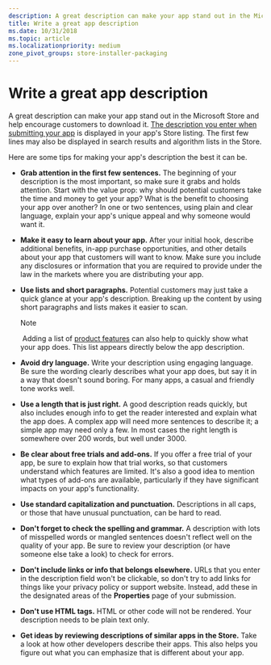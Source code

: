 ```yaml
---
description: A great description can make your app stand out in the Microsoft Store and help encourage customers to download it.
title: Write a great app description
ms.date: 10/31/2018
ms.topic: article
ms.localizationpriority: medium
zone_pivot_groups: store-installer-packaging
---
```


# Write a great app description

A great description can make your app stand out in the Microsoft Store and help encourage customers to download it. [The description you enter when submitting your app](create-app-store-listing.md#description) is displayed in your app's Store listing. The first few lines may also be displayed in search results and algorithm lists in the Store.

Here are some tips for making your app's description the best it can be.

- **Grab attention in the first few sentences.** The beginning of your description is the most important, so make sure it grabs and holds attention. Start with the value prop: why should potential customers take the time and money to get your app? What is the benefit to choosing your app over another? In one or two sentences, using plain and clear language, explain your app's unique appeal and why someone would want it.
- **Make it easy to learn about your app.** After your initial hook, describe additional benefits, in-app purchase opportunities, and other details about your app that customers will want to know. Make sure you include any disclosures or information that you are required to provide under the law in the markets where you are distributing your app.
- **Use lists and short paragraphs.** Potential customers may just take a quick glance at your app's description. Breaking up the content by using short paragraphs and lists makes it easier to scan.

    > [!NOTE]
    > Adding a list of [product features](create-app-store-listing.md#product-features) can also help to quickly show what your app does. This list appears directly below the app description.

- **Avoid dry language.** Write your description using engaging language. Be sure the wording clearly describes what your app does, but say it in a way that doesn't sound boring. For many apps, a casual and friendly tone works well.
- **Use a length that is just right.** A good description reads quickly, but also includes enough info to get the reader interested and explain what the app does. A complex app will need more sentences to describe it; a simple app may need only a few. In most cases the right length is somewhere over 200 words, but well under 3000.
- **Be clear about free trials and add-ons.** If you offer a free trial of your app, be sure to explain how that trial works, so that customers understand which features are limited. It's also a good idea to mention what types of add-ons are available, particularly if they have significant impacts on your app's functionality.
- **Use standard capitalization and punctuation.** Descriptions in all caps, or those that have unusual punctuation, can be hard to read.
- **Don't forget to check the spelling and grammar.** A description with lots of misspelled words or mangled sentences doesn't reflect well on the quality of your app. Be sure to review your description (or have someone else take a look) to check for errors.
- **Don't include links or info that belongs elsewhere.** URLs that you enter in the description field won't be clickable, so don't try to add links for things like your privacy policy or support website. Instead, add these in the designated areas of the **Properties** page of your submission.
- **Don't use HTML tags.** HTML or other code will not be rendered. Your description needs to be plain text only.
- **Get ideas by reviewing descriptions of similar apps in the Store.** Take a look at how other developers describe their apps. This also helps you figure out what you can emphasize that is different about your app.
